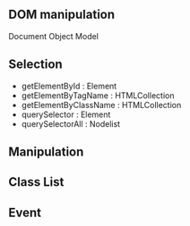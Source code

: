 ## DOM manipulation

Document Object Model

## Selection

- getElementById : Element
- getElementByTagName : HTMLCollection
- getElementByClassName : HTMLCollection
- querySelector : Element
- querySelectorAll : Nodelist

## Manipulation

## Class List

## Event
